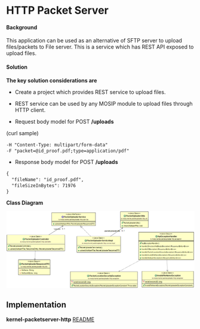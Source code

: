 ﻿# HTTP Packet Server 

#### Background

This application can be used as an alternative of SFTP server to upload files/packets to File server. This is a service which has REST API exposed to upload files. 


#### Solution


**The key solution considerations are**


- Create a project which provides REST service to upload files.


- REST service can be used by any MOSIP module to upload files through HTTP client.


- Request body model for POST **/uploads**

(curl sample)

```
-H "Content-Type: multipart/form-data" 
-F "packet=@id_proof.pdf;type=application/pdf"
```

- Response body model for POST **/uploads**

```
{
  "fileName": "id_proof.pdf",
  "fileSizeInBytes": 71976
}
```

**Class Diagram**



![Class Diagram](_images/kernel-packetserver-http-cd.png)


## Implementation


**kernel-packetserver-http** [README](../../kernel/kernel-packetserver-http/README.md)